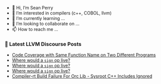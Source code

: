 - 👋 Hi, I’m Sean Perry
- 👀 I’m interested in compilers (c++, COBOL, llvm)
- 🌱 I’m currently learning ...
- 💞️ I’m looking to collaborate on ...
- 📫 How to reach me ...

<!---
s66perry/s66perry is a ✨ special ✨ repository because its `README.md` (this file) appears on your GitHub profile.
You can click the Preview link to take a look at your changes.
--->
### 📕 Latest LLVM Discourse Posts

<!-- DISCOURSE-LLVM:START -->
- [Code Coverage with Same Function Name on Two Different Programs](https://discourse.llvm.org/t/code-coverage-with-same-function-name-on-two-different-programs/87297#post_3)
- [Where would a `sign` op live?](https://discourse.llvm.org/t/where-would-a-sign-op-live/87267#post_5)
- [Where would a `sign` op live?](https://discourse.llvm.org/t/where-would-a-sign-op-live/87267#post_4)
- [Where would a `sign` op live?](https://discourse.llvm.org/t/where-would-a-sign-op-live/87267#post_3)
- [Compiler-rt Build Failure For Orc Lib - Sysroot C++ Includes Ignored](https://discourse.llvm.org/t/compiler-rt-build-failure-for-orc-lib-sysroot-c-includes-ignored/87268#post_2)
<!-- DISCOURSE-LLVM:END -->
